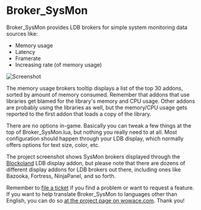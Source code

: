 # Broker_SysMon

Broker_SysMon provides LDB brokers for simple system monitoring data sources like:

- Memory usage
- Latency
- Framerate
- Increasing rate (of memory usage)

![Screenshot](https://media.forgecdn.net/attachments/112/827/broker-sysmon.jpg)

The memory usage brokers tooltip displays a list of the top 30 addons, sorted by amount of memory consumed. Remember that addons that use libraries get blamed for the library's memory and CPU usage. Other addons are probably using the libraries as well, but the memory/CPU usage gets reported to the first addon that loads a copy of the library.

There are no options in-game. Basically you can tweak a few things at the top of Broker_SysMon.lua, but nothing you really need to at all. Most configuration should happen through your LDB display, which normally offers options for text size, color, etc.

The project screenshot shows SysMon brokers displayed through the [Blockoland](http://www.wowace.com/addons/blockoland/) LDB display addon, but please note that there are dozens of different display addons for LDB brokers out there, including ones like Bazooka, Fortress, NinjaPanel, and so forth.

Remember to [file a ticket](https://github.com/Stanzilla/Broker_SysMon/issues?q=is%3Aissue+is%3Aopen+sort%3Aupdated-desc) if you find a problem or want to request a feature. If you want to help translate Broker_SysMon to languages other than English, you can do so [at the project page on wowace.com](http://www.wowace.com/addons/broker_sysmon/localization/). Thank you!
